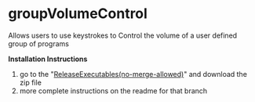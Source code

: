 # groupVolumeControl
Allows users to use keystrokes to Control the volume of a user defined group of programs

**Installation Instructions**
1. go to the "[ReleaseExecutables(no-merge-allowed)](https://github.com/coder-guy22296/groupVolumeControl/tree/ReleaseExecutables(no-merge-allowed))" and download the zip file
2. more complete instructions on the readme for that branch
